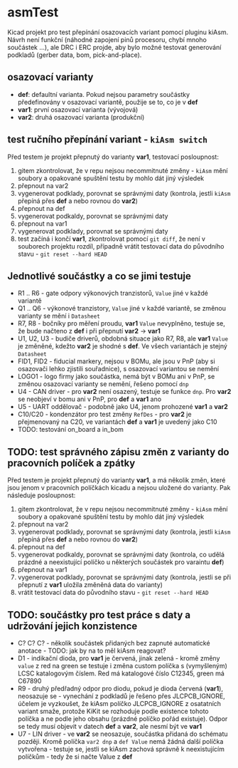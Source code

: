 # asmTest
Kicad projekt pro test přepínání osazovacích variant pomocí pluginu kiAsm. Návrh není funkční (náhodné zapojení pinů procesoru, chybí mnoho součástek ...), ale DRC i ERC projde, aby bylo možné testovat generování podkladů (gerber data, bom, pick-and-place).

## osazovací varianty
- **def**: defaultní varianta. Pokud nejsou parametry součástky předefinovány v osazovací variantě, použije se to, co je v **def**
- **var1**: první osazovací varianta (vývojová)
- **var2**: druhá osazovací varianta (produkční)

## test ručního přepínání variant - `kiAsm switch`
Před testem je projekt přepnutý do varianty **var1**, testovací posloupnost:
1) gitem zkontrolovat, že v repu nejsou necommitnuté změny - `kiAsm` mění soubory a opakované spuštění testu by mohlo dát jiný výsledek
2) přepnout na var2
3) vygenerovat podklady, porovnat se správnými daty (kontrola, jestli `kiAsm` přepíná přes **def** a nebo rovnou do **var2**)
4) přepnout na def
5) vygenerovat podkaldy, porovnat se správnými daty
6) přepnout na var1
7) vygenerovat podklady, porovnat se správnými daty
8) test začíná i končí **var1**, zkontrolovat pomocí `git diff`, že není v souborech projektu rozdíl, případně vrátit testovací data do původního stavu - `git reset --hard HEAD`

## Jednotlivé součástky a co se jimi testuje
- R1 .. R6 - gate odpory výkonových tranzistorů, `Value` jiné v každé variantě 
- Q1 .. Q6 - výkonové tranzistory, `Value` jiné v každé variantě, se změnou varianty se mění i `Datasheet`
- R7, R8 - bočníky pro měření proudu, **var1** `Value` nevyplněno, testuje se, že bude načteno z **def** i při přepnutí **var2** -> **var1**
- U1, U2, U3 - budiče driverů, obdobná situace jako R7, R8, ale **var1** `Value` je změněné, kdežto **var2**  je shodné s **def**. Ve všech variantách je stejný `Datasheet` 
- FID1, FID2 - fiducial markery, nejsou v BOMu, ale jsou v PnP (aby si osazovači lehko zjistili souřadnice), s osazovací variantou se nemění
- LOGO1 - logo firmy jako součástka, nemá být v BOMu ani v PnP, se změnou osazovací varianty se nemění, řešeno pomocí `dnp`
- U4 - CAN driver - pro **var2** není osazený, testuje se funkce `dnp`. Pro **var2** se neobjeví v bomu ani v PnP, pro **def** a **var1** ano
- U5 - UART oddělovač - podobně jako U4, jenom prohozené **var1** a **var2**
- C10/C20 - kondenzátor pro test změny `RefDes` - pro **var2** je přejmenovaný na C20, ve variantách **def** a **var1** je uvedený jako C10
- TODO: testování on_board a in_bom

## TODO: test správného zápisu změn z varianty do pracovních políček a zpátky
Před testem je projekt přepnutý do varianty **var1**, a má několik změn, které jsou jenom v pracovních políčkách kicadu a nejsou uložené do varianty. Pak následuje posloupnost:
1) gitem zkontrolovat, že v repu nejsou necommitnuté změny - `kiAsm` mění soubory a opakované spuštění testu by mohlo dát jiný výsledek
2) přepnout na var2
3) vygenerovat podklady, porovnat se správnými daty (kontrola, jestli `kiAsm` přepíná přes **def** a nebo rovnou do **var2**)
4) přepnout na def
5) vygenerovat podkaldy, porovnat se správnými daty (kontrola, co udělá prázdné a neexistující políčko u některých součástek pro varaintu **def**)
6) přepnout na var1
7) vygenerovat podklady, porovnat se správnými daty (kontrola, jestli se při přepnutí z **var1** uložila změněná data do varianty)
8) vrátit testovací data do původního stavu - `git reset --hard HEAD`

## TODO: součástky pro test práce s daty a udržování jejich konzistence
- C? C? C? - několik součástek přidaných bez zapnuté automatické anotace - TODO: jak by na to měl kiAsm reagovat?
- D1 - indikační dioda, pro **var1** je červená, jinak zelená - kromě změny `value` z red na green se testuje i změna custom políčka s (vymyšleným) LCSC katalogovým číslem. Red má katalogové číslo C12345, green má C67890
- R9 - druhý předřadný odpor pro diodu, pokud je dioda červená (**var1**), neosazuje se - vynechání z podkladů je řešeno přes JLCPCB_IGNORE, účelem je vyzkoušet, že kiAsm políčko JLCPCB_IGNORE z osatatních variant smaže, protože KiKit se rozhoduje podle existence tohoto políčka a ne podle jeho obsahu (prázdné políčko pořád existuje). Odpor se tedy musí objevit v datech **def** a **var2**, ale nesmí být ve **var1**
- U7 - LIN driver - ve **var2** se neosazuje, součástka přidaná do schématu později. Kromě políčka `var2 dnp` a `def Value` nemá žádná další políčka vytvořena - testuje se, jestli se kiAsm zachová správně k neexistujícím políčkům - tedy že si načte Value z **def** 